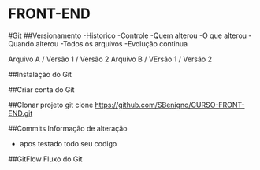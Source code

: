 # FRONT-END

#Git 
##Versionamento
-Historico
-Controle 
-Quem alterou
-O que alterou
-Quando alterou
-Todos os arquivos
-Evolução continua

Arquivo A / Versão 1 / Versão 2
Arquivo B / VErsão 1 / Versão 2

##Instalação do Git

##Criar conta do Git

##Clonar projeto
git clone https://github.com/SBenigno/CURSO-FRONT-END.git

##Commits
Informação de alteração
- apos testado todo seu codigo

##GitFlow
Fluxo do Git

